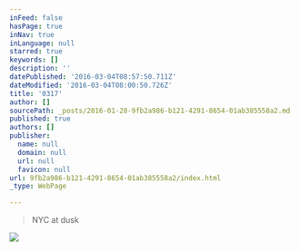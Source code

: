 ```yaml
---
inFeed: false
hasPage: true
inNav: true
inLanguage: null
starred: true
keywords: []
description: ''
datePublished: '2016-03-04T08:57:50.711Z'
dateModified: '2016-03-04T08:00:50.726Z'
title: '0317'
author: []
sourcePath: _posts/2016-01-28-9fb2a986-b121-4291-8654-01ab385558a2.md
published: true
authors: []
publisher:
  name: null
  domain: null
  url: null
  favicon: null
url: 9fb2a986-b121-4291-8654-01ab385558a2/index.html
_type: WebPage

---
```

> NYC at dusk

![](https://the-grid-user-content.s3-us-west-2.amazonaws.com/a65901e4-c051-4932-b823-68910b9863fa.jpg)